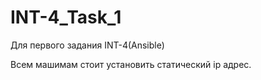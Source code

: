 # INT-4_Task_1
Для первого задания INT-4(Ansible)

Всем машимам стоит установить статический ip адрес. 
